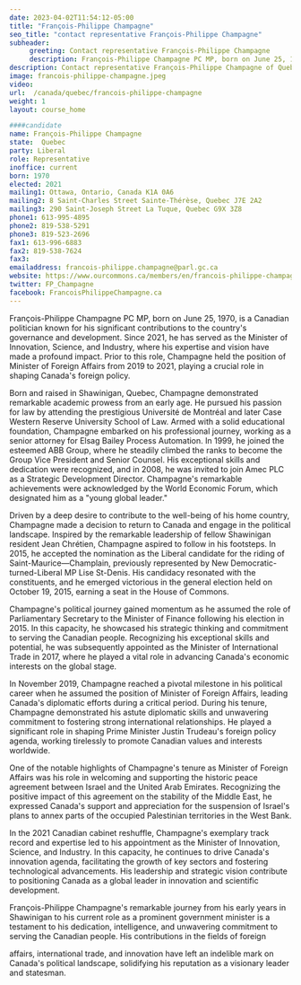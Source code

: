 ```yaml
---
date: 2023-04-02T11:54:12-05:00
title: "François-Philippe Champagne"
seo_title: "contact representative François-Philippe Champagne"
subheader:
     greeting: Contact representative François-Philippe Champagne
     description: François-Philippe Champagne PC MP, born on June 25, 1970, is a Canadian politician known for his significant contributions to the country's governance and development.
description: Contact representative François-Philippe Champagne of Quebec. Contact information for François-Philippe Champagne includes email address, phone number, and mailing address.
image: francois-philippe-champagne.jpeg
video:
url:  /canada/quebec/francois-philippe-champagne
weight: 1
layout: course_home

####candidate
name: François-Philippe Champagne
state:	Quebec
party: Liberal
role: Representative
inoffice: current
born: 1970
elected: 2021
mailing1: Ottawa, Ontario, Canada K1A 0A6
mailing2: 8 Saint-Charles Street Sainte-Thérèse, Quebec J7E 2A2
mailing3: 290 Saint-Joseph Street La Tuque, Quebec G9X 3Z8
phone1: 613-995-4895
phone2: 819-538-5291
phone3: 819-523-2696
fax1: 613-996-6883
fax2: 819-538-7624
fax3:
emailaddress: francois-philippe.champagne@parl.gc.ca
website: https://www.ourcommons.ca/members/en/francois-philippe-champagne(88633)
twitter: FP_Champagne
facebook: FrancoisPhilippeChampagne.ca
---
```


François-Philippe Champagne PC MP, born on June 25, 1970, is a Canadian politician known for his significant contributions to the country's governance and development. Since 2021, he has served as the Minister of Innovation, Science, and Industry, where his expertise and vision have made a profound impact. Prior to this role, Champagne held the position of Minister of Foreign Affairs from 2019 to 2021, playing a crucial role in shaping Canada's foreign policy.

Born and raised in Shawinigan, Quebec, Champagne demonstrated remarkable academic prowess from an early age. He pursued his passion for law by attending the prestigious Université de Montréal and later Case Western Reserve University School of Law. Armed with a solid educational foundation, Champagne embarked on his professional journey, working as a senior attorney for Elsag Bailey Process Automation. In 1999, he joined the esteemed ABB Group, where he steadily climbed the ranks to become the Group Vice President and Senior Counsel. His exceptional skills and dedication were recognized, and in 2008, he was invited to join Amec PLC as a Strategic Development Director. Champagne's remarkable achievements were acknowledged by the World Economic Forum, which designated him as a "young global leader."

Driven by a deep desire to contribute to the well-being of his home country, Champagne made a decision to return to Canada and engage in the political landscape. Inspired by the remarkable leadership of fellow Shawinigan resident Jean Chrétien, Champagne aspired to follow in his footsteps. In 2015, he accepted the nomination as the Liberal candidate for the riding of Saint-Maurice—Champlain, previously represented by New Democratic-turned-Liberal MP Lise St-Denis. His candidacy resonated with the constituents, and he emerged victorious in the general election held on October 19, 2015, earning a seat in the House of Commons.

Champagne's political journey gained momentum as he assumed the role of Parliamentary Secretary to the Minister of Finance following his election in 2015. In this capacity, he showcased his strategic thinking and commitment to serving the Canadian people. Recognizing his exceptional skills and potential, he was subsequently appointed as the Minister of International Trade in 2017, where he played a vital role in advancing Canada's economic interests on the global stage.

In November 2019, Champagne reached a pivotal milestone in his political career when he assumed the position of Minister of Foreign Affairs, leading Canada's diplomatic efforts during a critical period. During his tenure, Champagne demonstrated his astute diplomatic skills and unwavering commitment to fostering strong international relationships. He played a significant role in shaping Prime Minister Justin Trudeau's foreign policy agenda, working tirelessly to promote Canadian values and interests worldwide.

One of the notable highlights of Champagne's tenure as Minister of Foreign Affairs was his role in welcoming and supporting the historic peace agreement between Israel and the United Arab Emirates. Recognizing the positive impact of this agreement on the stability of the Middle East, he expressed Canada's support and appreciation for the suspension of Israel's plans to annex parts of the occupied Palestinian territories in the West Bank.

In the 2021 Canadian cabinet reshuffle, Champagne's exemplary track record and expertise led to his appointment as the Minister of Innovation, Science, and Industry. In this capacity, he continues to drive Canada's innovation agenda, facilitating the growth of key sectors and fostering technological advancements. His leadership and strategic vision contribute to positioning Canada as a global leader in innovation and scientific development.

François-Philippe Champagne's remarkable journey from his early years in Shawinigan to his current role as a prominent government minister is a testament to his dedication, intelligence, and unwavering commitment to serving the Canadian people. His contributions in the fields of foreign

 affairs, international trade, and innovation have left an indelible mark on Canada's political landscape, solidifying his reputation as a visionary leader and statesman.

